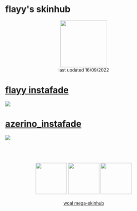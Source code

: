 # flayy's skinhub
<p align="center">
<a href="https://osu.ppy.sh/users/12069464">
  <img src="https://a.ppy.sh/12069464"  
       width="150"
       height="150"></a>
<br>
last updated 16/09/2022
</p>

# [flayy instafade](https://github.com/rudj-skinhub/woal/raw/tyfh/flayy/flayy%20instafade.osk)
[![](https://cdn.discordapp.com/attachments/1018957796097667122/1020291044937568296/unknown.png)](https://github.com/rudj-skinhub/woal/raw/tyfh/flayy/flayy%20instafade.osk)

# [azerino_instafade](https://github.com/rudj-skinhub/woal/raw/tyfh/flayy/azerino_instafade.osk)
[![](https://cdn.discordapp.com/attachments/1018957796097667122/1020290852473557013/unknown.png)](https://github.com/rudj-skinhub/woal/raw/tyfh/flayy/azerino_instafade.osk)

#
<p align="center">
  <br></br>
  <a href="https://www.twitch.tv/yyalf">
  <img src="https://i.imgur.com/HM030lk.png" 
       width="100" 
       height="100"></a>
  <a href="https://www.youtube.com/channel/UCrwksNvVG0-Y70vspPnLBhg">
  <img src="https://i.imgur.com/YWbDUUy.png"  
       width="100" 
       height="100"></a>
  <a href="https://twitter.com/flayynq">
  <img src="https://i.imgur.com/PUQ5uWf.png" 
       width="100" 
       height="100"></a>
  <br></br>
  <a href="README.md">woal mega-skinhub</a>
 </p>
